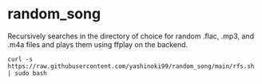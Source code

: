 # random_song

Recursively searches in the directory of choice for random .flac, .mp3, and .m4a files and plays them using ffplay on the backend.

```
curl -s https://raw.githubusercontent.com/yashinoki99/random_song/main/rfs.sh | sudo bash
```
